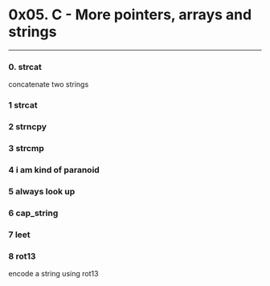 # 0x05. C - More pointers, arrays and strings

------------------------------------------

### 0. strcat
concatenate two strings

### 1 strcat

### 2 strncpy

### 3 strcmp

### 4 i am kind of paranoid

### 5 always look up

### 6 cap_string

### 7 leet

### 8 rot13
encode a string using rot13 
